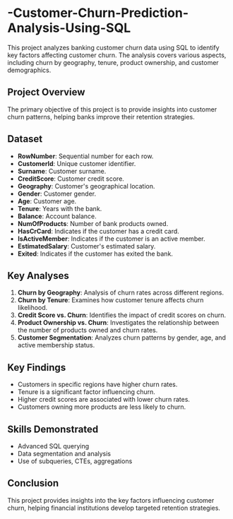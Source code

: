 # -Customer-Churn-Prediction-Analysis-Using-SQL

This project analyzes banking customer churn data using SQL to identify key factors affecting customer churn. The analysis covers various aspects, including churn by geography, tenure, product ownership, and customer demographics.

## Project Overview

The primary objective of this project is to provide insights into customer churn patterns, helping banks improve their retention strategies.

## Dataset

- **RowNumber**: Sequential number for each row.
- **CustomerId**: Unique customer identifier.
- **Surname**: Customer surname.
- **CreditScore**: Customer credit score.
- **Geography**: Customer's geographical location.
- **Gender**: Customer gender.
- **Age**: Customer age.
- **Tenure**: Years with the bank.
- **Balance**: Account balance.
- **NumOfProducts**: Number of bank products owned.
- **HasCrCard**: Indicates if the customer has a credit card.
- **IsActiveMember**: Indicates if the customer is an active member.
- **EstimatedSalary**: Customer's estimated salary.
- **Exited**: Indicates if the customer has exited the bank.

## Key Analyses

1. **Churn by Geography**: Analysis of churn rates across different regions.
2. **Churn by Tenure**: Examines how customer tenure affects churn likelihood.
3. **Credit Score vs. Churn**: Identifies the impact of credit scores on churn.
4. **Product Ownership vs. Churn**: Investigates the relationship between the number of products owned and churn rates.
5. **Customer Segmentation**: Analyzes churn patterns by gender, age, and active membership status.

## Key Findings

- Customers in specific regions have higher churn rates.
- Tenure is a significant factor influencing churn.
- Higher credit scores are associated with lower churn rates.
- Customers owning more products are less likely to churn.

## Skills Demonstrated

- Advanced SQL querying
- Data segmentation and analysis
- Use of subqueries, CTEs, aggregations


## Conclusion

This project provides insights into the key factors influencing customer churn, helping financial institutions develop targeted retention strategies.
